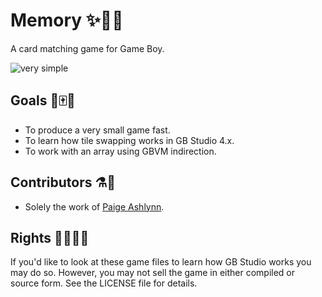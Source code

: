 # Memory ✨🎴🌈

A card matching game for Game Boy.

![very simple](https://img.shields.io/badge/very-simple-FFEACE?style=plastic)


## Goals 🦐🀄📓

- To produce a very small game fast.
- To learn how tile swapping works in GB Studio 4.x.
- To work with an array using GBVM indirection.


## Contributors ⚗️🍧

- Solely the work of [Paige Ashlynn](https://github.com/mxashlynn/).


## Rights 🏳️‍🌈🏳️‍⚧️

If you'd like to look at these game files to learn how GB Studio works you may do so.
However, you may not sell the game in either compiled or source form.
See the LICENSE file for details.

